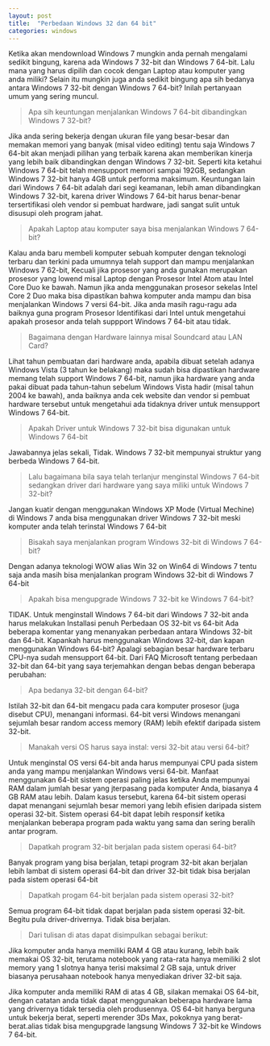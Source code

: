 ```yaml
---
layout: post
title:  "Perbedaan Windows 32 dan 64 bit"
categories: windows
---
```


Ketika akan mendownload Windows 7 mungkin anda pernah mengalami sedikit bingung, karena ada Windows 7 32-bit dan Windows 7 64-bit. Lalu mana yang harus dipilih dan cocok dengan Laptop atau komputer yang anda miliki? Selain itu mungkin juga anda sedikit bingung apa sih bedanya antara Windows 7 32-bit  dengan Windows 7 64-bit? Inilah pertanyaan umum yang sering muncul.

> Apa sih keuntungan menjalankan Windows 7 64-bit  dibandingkan Windows 7 32-bit?

Jika anda sering bekerja dengan ukuran file yang besar-besar  dan memakan memori yang banyak (misal video editing) tentu saja Windows 7 64-bit akan menjadi pilihan yang terbaik karena akan memberikan kinerja yang lebih baik dibandingkan dengan Windows 7 32-bit. Seperti kita ketahui Windows 7 64-bit telah mensupport  memori sampai 192GB, sedangkan Windows 7 32-bit hanya 4GB untuk performa maksimum.  Keuntungan lain dari Windows 7 64-bit adalah dari segi keamanan, lebih aman dibandingkan Windows 7 32-bit, karena driver Windows 7 64-bit harus benar-benar tersertifikasi oleh vendor si pembuat hardware, jadi sangat sulit untuk disusupi oleh program jahat.

> Apakah Laptop atau komputer saya bisa menjalankan Windows 7 64-bit?

Kalau anda baru membeli komputer sebuah komputer dengan teknologi terbaru dan terkini pada umumnya telah support dan mampu menjalankan Windows 7 62-bit, Kecuali jika prosesor yang anda gunakan merupakan prosesor yang lowend misal Laptop dengan Prosesor Intel Atom atau Intel Core Duo ke bawah. Namun jika anda menggunakan prosesor sekelas Intel Core 2 Duo maka bisa dipastikan bahwa komputer anda mampu dan bisa menjalankan Windows 7 versi 64-bit. Jika anda masih ragu-ragu ada baiknya guna program  Prosesor Identifikasi dari Intel untuk mengetahui apakah prosesor anda telah suppport Windows 7 64-bit  atau  tidak.

> Bagaimana dengan Hardware lainnya misal Soundcard atau LAN Card?

Lihat tahun pembuatan dari hardware anda, apabila dibuat setelah adanya Windows Vista (3 tahun ke belakang) maka sudah bisa dipastikan hardware memang telah support Windows 7 64-bit, namun jika hardware yang anda pakai dibuat pada tahun-tahun sebelum Windows Vista hadir (misal tahun 2004 ke bawah), anda baiknya anda cek website dan vendor si pembuat hardware tersebut untuk mengetahui ada tidaknya driver untuk mensupport Windows 7 64-bit.

> Apakah Driver untuk Windows 7 32-bit  bisa digunakan untuk Windows 7 64-bit

Jawabannya jelas sekali, Tidak. Windows 7 32-bit  mempunyai struktur yang berbeda Windows 7 64-bit.

> Lalu bagaimana bila saya telah terlanjur menginstal Windows 7 64-bit sedangkan driver dari hardware yang saya miliki untuk Windows 7 32-bit?

Jangan kuatir dengan menggunakan Windows XP Mode (Virtual Mechine) di Windows 7  anda bisa menggunakan driver Windows 7 32-bit meski komputer anda telah terinstal Windows 7 64-bit

> Bisakah saya menjalankan program Windows 32-bit di Windows 7 64-bit?

Dengan adanya teknologi WOW alias Win 32 on Win64 di Windows 7 tentu saja anda masih bisa menjalankan program Windows 32-bit di Windows 7 64-bit

> Apakah bisa mengupgrade Windows 7 32-bit ke Windows 7 64-bit?

TIDAK. Untuk menginstall Windows 7 64-bit dari Windows 7 32-bit anda harus melakukan Installasi penuh Perbedaan OS 32-bit vs 64-bit
Ada beberapa komentar yang menanyakan perbedaan antara Windows 32-bit dan 64-bit. Kapankah harus menggunakan Windows 32-bit, dan kapan menggunakan Windows 64-bit? Apalagi sebagian besar hardware terbaru CPU-nya sudah mensupport 64-bit. Dari FAQ Microsoft tentang perbedaan 32-bit dan 64-bit yang saya terjemahkan dengan bebas dengan beberapa perubahan:

> Apa bedanya 32-bit dengan 64-bit?

Istilah 32-bit dan 64-bit mengacu pada cara komputer prosesor (juga disebut CPU), menangani informasi. 64-bit versi Windows menangani sejumlah besar random access memory (RAM) lebih efektif daripada sistem 32-bit.

> Manakah versi OS harus saya instal: versi 32-bit atau versi 64-bit?

Untuk menginstal OS versi 64-bit anda harus mempunyai CPU pada sistem anda yang mampu menjalankan Windows versi 64-bit. Manfaat menggunakan 64-bit sistem operasi paling jelas ketika Anda mempunyai RAM dalam jumlah besar yang jterpasang pada komputer Anda, biasanya 4 GB RAM atau lebih. Dalam kasus tersebut, karena 64-bit sistem operasi dapat menangani sejumlah besar memori yang lebih efisien daripada sistem operasi 32-bit. Sistem operasi 64-bit dapat lebih responsif ketika menjalankan beberapa program pada waktu yang sama dan sering beralih antar program.

> Dapatkah program 32-bit berjalan pada sistem operasi 64-bit?

Banyak program yang bisa berjalan, tetapi program 32-bit akan berjalan lebih lambat di sistem operasi 64-bit dan driver 32-bit tidak bisa berjalan pada sistem operasi 64-bit

> Dapatkah progam 64-bit berjalan pada sistem operasi 32-bit?

Semua program 64-bit tidak dapat berjalan pada sistem operasi 32-bit. Begitu pula driver-drivernya. Tidak bisa berjalan.

> Dari tulisan di atas dapat disimpulkan sebagai berikut:

Jika komputer anda hanya memiliki RAM 4 GB atau kurang, lebih baik memakai OS 32-bit, terutama notebook yang rata-rata hanya memiliki 2 slot memory yang 1 slotnya hanya terisi maksimal 2 GB saja, untuk driver biasanya perusahaan notebook hanya menyediakan driver 32-bit saja.

Jika komputer anda memiliki RAM di atas 4 GB, silakan memakai OS 64-bit, dengan catatan anda tidak dapat menggunakan beberapa hardware lama yang drivernya tidak tersedia oleh produsennya. OS 64-bit hanya berguna untuk bekerja berat, seperti merender 3Ds Max, pokoknya yang berat-berat.alias tidak bisa mengupgrade langsung Windows 7 32-bit ke Windows 7 64-bit.
